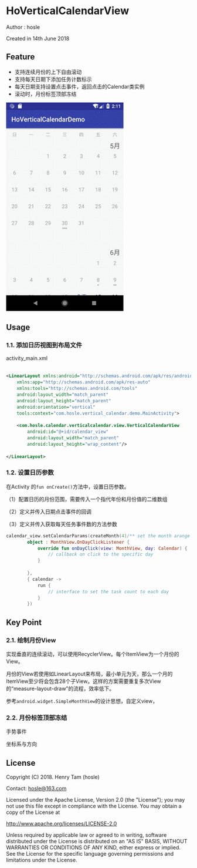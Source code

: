 # HoVerticalCalendarView

Author : hosle

Created in 14th June 2018


## Feature
* 支持连续月份的上下自由滚动
* 支持每天日期下添加任务计数标示
* 每天日期支持设置点击事件，返回点击的Calendar类实例
* 滚动时，月份标签顶部冻结

![](./resPic/figure_demo.gif)

## Usage

### 1.1. 添加日历视图到布局文件

activity_main.xml

```xml

<LinearLayout xmlns:android="http://schemas.android.com/apk/res/android"
    xmlns:app="http://schemas.android.com/apk/res-auto"
    xmlns:tools="http://schemas.android.com/tools"
    android:layout_width="match_parent"
    android:layout_height="match_parent"
    android:orientation="vertical"
    tools:context="com.hosle.vertical_calendar.demo.MainActivity">

    <com.hosle.calendar.verticalcalendar.view.VerticalCalendarView
        android:id="@+id/calendar_view"
        android:layout_width="match_parent"
        android:layout_height="wrap_content"/>

</LinearLayout>
```

### 1.2. 设置日历参数
在Activity 的```fun onCreate()```方法中，设置日历参数。

（1）配置日历的月份范围，需要传入一个指代年份和月份值的二维数组

（2）定义并传入日期点击事件的回调

（3）定义并传入获取每天任务事件数的方法参数


```kotlin
calendar_view.setCalendarParams(createMonth(4)/** set the month arange **/, 
		object : MonthView.OnDayClickListener {
            override fun onDayClick(view: MonthView, day: Calendar) {
                // callback on click to the specific day
            }

        }, 
        { calendar ->
            run {
                // interface to set the task count to each day
            }
        })
```


## Key Point

### 2.1. 绘制月份View
实现垂直的连续滚动，可以使用RecyclerView。每个ItemView为一个月份的View。

月份的View若使用如LinearLayout来布局，最小单元为天，那么一个月的ItemView至少将会包含28个子View。这样的方案需要重复多次View的“measure-layout-draw”的流程，效率低下。

参考```android.widget.SimpleMonthView```的设计思想，自定义view，

### 2.2. 月份标签顶部冻结

手势事件

坐标系与方向

## License

Copyright (C) 2018. Henry Tam (hosle)

Contact: hosle@163.com

Licensed under the Apache License, Version 2.0 (the "License"); you may not use this file except in compliance with the License. You may obtain a copy of the License at

http://www.apache.org/licenses/LICENSE-2.0

Unless required by applicable law or agreed to in writing, software distributed under the License is distributed on an "AS IS" BASIS, WITHOUT WARRANTIES OR CONDITIONS OF ANY KIND, either express or implied. See the License for the specific language governing permissions and limitations under the License.



